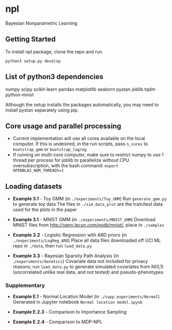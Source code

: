 # npl
Bayesian Nonparametric Learning



## Getting Started
To install npl package, clone the repo and run
```
python3 setup.py develop
```
## List of python3 dependencies
numpy
scipy
scikit-learn
pandas
matplotlib
seaborn
pystan
joblib
tqdm
python-mnist

Although the setup installs the packages automatically, you may need to install pystan separately using pip.


## Core usage and parallel processing
* Current implementation will use all cores available on the local computer. If this is undesired, in the run scripts, pass `n_cores` to `bootstrap_gmm` or `bootstrap_logreg`
* If running on multi-core computer, make sure to restrict numpy to use 1 thread per process for joblib to parallelize without CPU oversubscription, with the bash command:
`export OPENBLAS_NUM_THREADS=1`

## Loading datasets

* __Example 3.1__ - Toy GMM (in `./experiments/Toy_GMM`)
Run `generate_gmm.py` to generate toy data
The files in `./sim_data_plot` are the train/test data used for the plots in the paper

* __Example 3.1__ - MNIST GMM (in `./experiments/MNIST_GMM`)
Download MNIST files from http://yann.lecun.com/exdb/mnist/, place in `./samples`

* __Example 3.2__ - Logistic Regression with ARD priors (in `./experiments/LogReg_ARD`)
Place all data files downloaded off UCI ML repo in  `./data`, then run `load_data.py`

* __Example 3.3__ - Bayesian Sparsity Path Analysis (in .`/experiments/Genetics`)
Covariate data not included for privacy reasons; run `load_data.py` to generate simulated covariates from N(0,1) (uncorrelated unlike real data, and not tested) and pseudo-phenotypes 

### Supplementary
* __Example E.1__ - Normal Location Model (in `./supp_experiments/Normal`)
Generated in Jupyter notebook `Normal location model.ipynb`

* __Example E.2.3__ - Comparison to Importance Sampling

* __Example E.2.4__ - Comparison to MDP-NPL 
